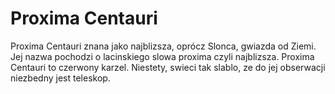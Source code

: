 # Proxima Centauri

Proxima Centauri znana jako najblizsza, oprócz Slonca, gwiazda od Ziemi. Jej
nazwa pochodzi o lacinskiego slowa proxima czyli najblizsza. Proxima Centauri to
czerwony karzel. Niestety, swieci tak slablo, ze do jej obserwacji niezbedny
jest teleskop.

